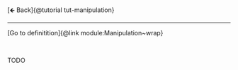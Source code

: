 [🡸 Back]{@tutorial tut-manipulation}
___

[Go to definitition]{@link module:Manipulation~wrap}

&nbsp;

TODO
